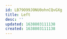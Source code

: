 ```yaml
---
id: LB79O99JONU0ohnCQvGXg
title: Left
desc: ''
updated: 1638803111138
created: 1638803111138
---
```




